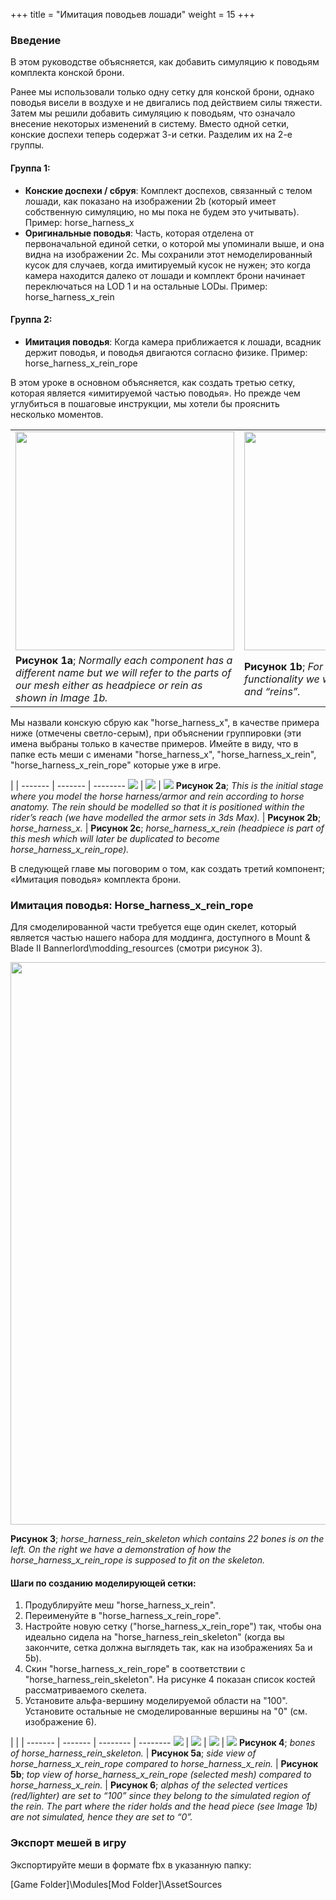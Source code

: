 +++
title = "Имитация поводьев лошади"
weight = 15
+++

### Введение

В этом руководстве объясняется, как добавить симуляцию к поводьям комплекта конской брони.

Ранее мы использовали только одну сетку для конской брони, однако поводья висели в воздухе и не двигались под действием силы тяжести. Затем мы решили добавить симуляцию к поводьям, что означало внесение некоторых изменений в систему. Вместо одной сетки, конские доспехи теперь содержат 3-и сетки. Разделим их на 2-е группы.

#### Группа 1:

- **Конские доспехи / сбруя**: Комплект доспехов, связанный с телом лошади, как показано на изображении 2b (который имеет собственную симуляцию, но мы пока не будем это учитывать). Пример: horse_harness_x
- **Оригинальные поводья**: Часть, которая отделена от первоначальной единой сетки, о которой мы упоминали выше, и она видна на изображении 2c. Мы сохранили этот немоделированный кусок для случаев, когда имитируемый кусок не нужен; это когда камера находится далеко от лошади и комплект брони начинает переключаться на LOD 1 и на остальные LODы. Пример: horse_harness_x_rein

#### Группа 2:

- **Имитация поводья**: Когда камера приближается к лошади, всадник держит поводья, и поводья двигаются согласно физике. Пример: horse_harness_x_rein_rope

В этом уроке в основном объясняется, как создать третью сетку, которая является «имитируемой частью поводья». Но прежде чем углубиться в пошаговые инструкции, мы хотели бы прояснить несколько моментов.

|  |  |
| ------ | ----------- |
| <img src="/img/horse_reins_simulation_creation/image_1a.png" width="350px"/> | <img src="/img/horse_reins_simulation_creation/image_1b.png" width="350px"/> |
| **Рисунок 1a**; *Normally each component has a different name but we will refer to the parts of our mesh either as headpiece or rein as shown in Image 1b.* | **Рисунок 1b**; *For simplicity and due to functionality we will only use “head piece” and “reins”.* |

Мы назвали конскую сбрую как "horse_harness_x", в качестве примера ниже (отмечены светло-серым), при объяснении группировки (эти имена выбраны только в качестве примеров. Имейте в виду, что в папке есть меши с именами "horse_harness_x", "horse_harness_x_rein", "horse_harness_x_rein_rope" которые уже в игре.

 |  | 
------- | ------- | --------
<img src="/img/horse_reins_simulation_creation/image_2a.png"/> | <img src="/img/horse_reins_simulation_creation/image_2b.png"/> | <img src="/img/horse_reins_simulation_creation/image_2c.png"/>
**Рисунок 2a**; *This is the initial stage where you model the horse harness/armor and rein according to horse anatomy. The rein should be modelled so that it is positioned within the rider’s reach (we have modelled the armor sets in 3ds Max).* | **Рисунок 2b**; *horse_harness_x.* | **Рисунок 2c**; *horse_harness_x_rein (headpiece is part of this mesh which will later be duplicated to become horse_harness_x_rein_rope).*

В следующей главе мы поговорим о том, как создать третий компонент; «Имитация поводья» комплекта брони.

### Имитация поводья: Horse_harness_x_rein_rope

Для смоделированной части требуется еще один скелет, который является частью нашего набора для моддинга, доступного в Mount & Blade II Bannerlord\modding_resources (смотри рисунок 3).

<img src="/img/horse_reins_simulation_creation/image_3.png" width="900px"/>

**Рисунок 3**; *horse_harness_rein_skeleton which contains 22 bones is on the left. On the right we have a demonstration of how the horse_harness_x_rein_rope is supposed to fit on the skeleton.*

#### Шаги по созданию моделирующей сетки:
1. Продублируйте меш "horse_harness_x_rein".
2. Переименуйте в "horse_harness_x_rein_rope".
3. Настройте новую сетку ("horse_harness_x_rein_rope") так, чтобы она идеально сидела на "horse_harness_rein_skeleton" (когда вы закончите, сетка должна выглядеть так, как на изображениях 5a и 5b).
4. Скин "horse_harness_x_rein_rope" в соответствии с "horse_harness_rein_skeleton". На рисунке 4 показан список костей рассматриваемого скелета.
5. Установите альфа-вершину моделируемой области на "100". Установите остальные не смоделированные вершины на "0" (см. изображение 6).

 |  |  | 
------- | ------- | -------- | --------
<img src="/img/horse_reins_simulation_creation/image_4.png"/> | <img src="/img/horse_reins_simulation_creation/image_5a.png"/> | <img src="/img/horse_reins_simulation_creation/image_5b.png"/> | <img src="/img/horse_reins_simulation_creation/image_6.png"/>
**Рисунок 4**; *bones of horse_harness_rein_skeleton.* | **Рисунок 5a**; *side view of horse_harness_x_rein_rope compared to horse_harness_x_rein.* | **Рисунок 5b**; *top view of horse_harness_x_rein_rope (selected mesh) compared to horse_harness_x_rein.* | **Рисунок 6**; *alphas of the selected vertices (red/lighter) are set to “100” since they belong to the simulated region of the rein. The part where the rider holds and the head piece (see Image 1b) are not simulated, hence they are set to “0”.*

### Экспорт мешей в игру

Экспортируйте меши в формате fbx в указанную папку:

[Game Folder]\Modules\[Mod Folder]\AssetSources